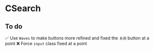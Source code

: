 # CSearch
## To do
:white_check_mark: Use `Waves` to make buttons more refined and fixed the `关闭` button at a point
:x:	 Force `input` class fixed at a point
